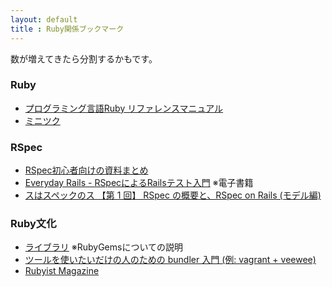 ```yaml
---
layout: default  
title : Ruby関係ブックマーク
---
```


数が増えてきたら分割するかもです。

### Ruby

* [プログラミング言語Ruby リファレンスマニュアル](http://docs.ruby-lang.org/ja/)
* [ミニツク](http://www.minituku.net/)

### RSpec

* [RSpec初心者向けの資料まとめ](http://morizyun.github.io/blog/rspec-beginner-bdd-tdd-test-first/)
* [Everyday Rails - RSpecによるRailsテスト入門](https://leanpub.com/everydayrailsrspec-jp) ※電子書籍
* [スはスペックのス 【第 1 回】 RSpec の概要と、RSpec on Rails (モデル編)](http://magazine.rubyist.net/?0021-Rspec)

### Ruby文化

* [ライブラリ](https://www.ruby-lang.org/ja/libraries/) ※RubyGemsについての説明
* [ツールを使いたいだけの人のための bundler 入門 (例: vagrant + veewee)](http://qiitaO.com/znz/items/5471e5826fde29fa9a80)
* [Rubyist Magazine](http://magazine.rubyist.net/)
